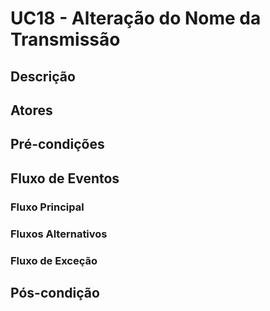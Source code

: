 # UC18 - Alteração do Nome da Transmissão

## Descrição

## Atores

## Pré-condições

## Fluxo de Eventos
### Fluxo Principal

### Fluxos Alternativos

### Fluxo de Exceção

## Pós-condição